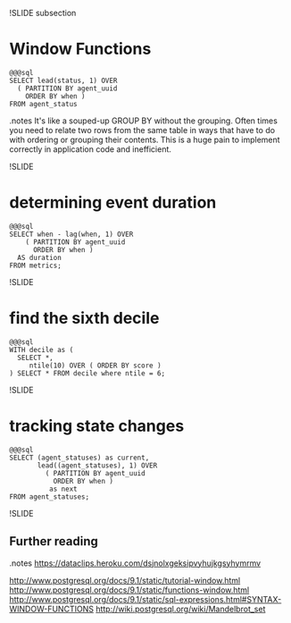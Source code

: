 !SLIDE subsection
# Window Functions
    @@@sql
    SELECT lead(status, 1) OVER 
      ( PARTITION BY agent_uuid 
        ORDER BY when ) 
    FROM agent_status

.notes It's like a souped-up GROUP BY without the grouping.
Often times you need to relate two rows from the same table in ways
that have to do with ordering or grouping their contents. This is a
huge pain to implement correctly in application code and inefficient.

!SLIDE
# determining event duration
    @@@sql
    SELECT when - lag(when, 1) OVER 
        ( PARTITION BY agent_uuid 
          ORDER BY when )
      AS duration
    FROM metrics;

!SLIDE
# find the sixth decile
    @@@sql
    WITH decile as (
      SELECT *, 
         ntile(10) OVER ( ORDER BY score )
    ) SELECT * FROM decile where ntile = 6;

!SLIDE
# tracking state changes
    @@@sql
    SELECT (agent_statuses) as current, 
           lead((agent_statuses), 1) OVER 
             ( PARTITION BY agent_uuid 
               ORDER BY when )
              as next
    FROM agent_statuses; 
    
!SLIDE
## Further reading
.notes https://dataclips.heroku.com/dsjnolxgeksipvyhujkgsyhymrmv

http://www.postgresql.org/docs/9.1/static/tutorial-window.html
http://www.postgresql.org/docs/9.1/static/functions-window.html
http://www.postgresql.org/docs/9.1/static/sql-expressions.html#SYNTAX-WINDOW-FUNCTIONS
http://wiki.postgresql.org/wiki/Mandelbrot_set

